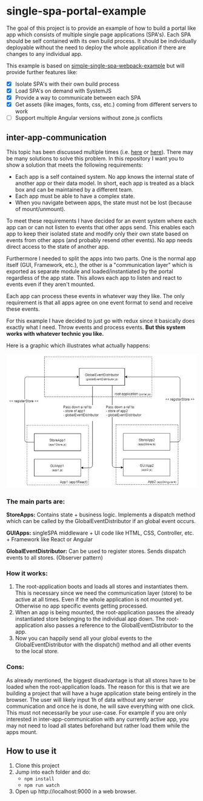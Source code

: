 # single-spa-portal-example
The goal of this project is to provide an example of how to build a portal like app which consists of multiple single page applications (SPA's). Each SPA should be self contained with its own build process. It should be individually deployable without the need to deploy the whole application if there are changes to any individual app.

This example is based on [simple-single-spa-webpack-example](https://github.com/joeldenning/simple-single-spa-webpack-example/blob/master/README.md) but will provide further features like:

- [x] Isolate SPA's with their own build process
- [x] Load SPA's on demand with SystemJS
- [x] Provide a way to communicate between each SPA
- [x] Get assets (like images, fonts, css, etc.) coming from different servers to work
- [ ] Support multiple Angular versions without zone.js conflicts

## inter-app-communication
This topic has been discussed multiple times (i.e. [here](https://github.com/CanopyTax/single-spa/issues/112) or [here](https://github.com/CanopyTax/single-spa/issues/107)). There may be many solutions to solve this problem. In this repository I want you to show a solution that meets the following requirements:

- Each app is a self contained system. No app knows the internal state of another app or their data model. In short, each app is treated as a black box and can be maintained by a different team. 
- Each app must be able to have a complex state. 
- When you navigate between apps, the state must not be lost (because of mount/unmount).

To meet these requirements I have decided for an event system where each app can or can not listen to events that other apps send. This enables each app to keep their isolated state and modify only their own state based on events from other apps (and probably resend other events). No app needs direct access to the state of another app.

Furthermore I needed to split the apps into two parts. One is the normal app itself (GUI, Framework, etc.), the other is a "communication layer" which is exported as separate module and loaded/instantiated by the portal regardless of the app state. This allows each app to listen and react to events even if they aren't mounted.

Each app can process these events in whatever way they like. The only requirement is that all apps agree on one event format to send and receive these events.

For this example I have decided to just go with redux since it basically does exactly what I need. Throw events and process events. **But this system works with whatever technic you like.**

Here is a graphic which illustrates what actually happens:

![inter-app-communication](docs/inter-app-communication.jpg "inter-app-communication")

### The main parts are:

**StoreApps:** Contains state + business logic. Implements a dispatch method which can be called by the GlobalEventDistributor if an global event occurs.

**GUIApps:** singleSPA middleware + UI code like HTML, CSS, Controller, etc. + Framework like React or Angular

**GlobalEventDistributor:** Can be used to register stores. Sends dispatch events to all stores. (Observer pattern)

### How it works:
1. The root-application boots and loads all stores and instantiates them. This is necessary since we need the communication layer (store) to be active at all times. Even if the whole application is not mounted yet. Otherwise no app specific events getting processed.
2. When an app is being mounted, the root-application passes the already instantiated store belonging to the individual app down. The root-application also passes a reference to the GlobalEventDistributor to the app. 
3. Now you can happily send all your global events to the GlobalEventDistributor with the dispatch() method and all other events to the local store.

### Cons:
As already mentioned, the biggest disadvantage is that all stores have to be loaded when the root-application loads. The reason for this is that we are building a project that will have a huge application state being entirely in the browser. The user will likely input 1h of data without any server communication and once he is done, he will save everything with one click. 
This must not necessarily be your use-case. For example if you are only interested in inter-app-communication with any currently active app, you may not need to load all states beforehand but rather load them while the apps mount.  

## How to use it
1. Clone this project
2. Jump into each folder and do:
   - `npm install`
   - `npm run watch`
4. Open up http://localhost:9000 in a web browser.
